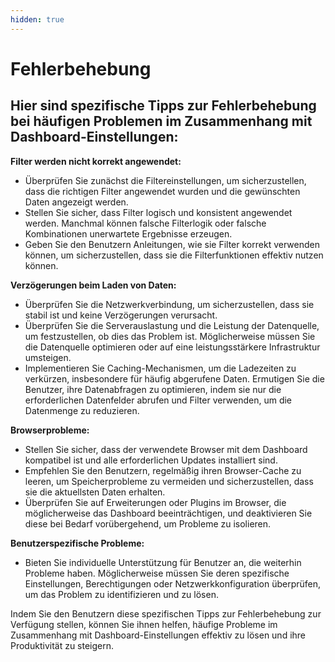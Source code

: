 ```yaml
---
hidden: true
---
```


# Fehlerbehebung

## Hier sind spezifische Tipps zur Fehlerbehebung bei häufigen Problemen im Zusammenhang mit Dashboard-Einstellungen:

**Filter werden nicht korrekt angewendet:**

* Überprüfen Sie zunächst die Filtereinstellungen, um sicherzustellen, dass die richtigen Filter angewendet wurden und die gewünschten Daten angezeigt werden.
* Stellen Sie sicher, dass Filter logisch und konsistent angewendet werden. Manchmal können falsche Filterlogik oder falsche Kombinationen unerwartete Ergebnisse erzeugen.
* Geben Sie den Benutzern Anleitungen, wie sie Filter korrekt verwenden können, um sicherzustellen, dass sie die Filterfunktionen effektiv nutzen können.

**Verzögerungen beim Laden von Daten:**

* Überprüfen Sie die Netzwerkverbindung, um sicherzustellen, dass sie stabil ist und keine Verzögerungen verursacht.
* Überprüfen Sie die Serverauslastung und die Leistung der Datenquelle, um festzustellen, ob dies das Problem ist. Möglicherweise müssen Sie die Datenquelle optimieren oder auf eine leistungsstärkere Infrastruktur umsteigen.
* Implementieren Sie Caching-Mechanismen, um die Ladezeiten zu verkürzen, insbesondere für häufig abgerufene Daten. Ermutigen Sie die Benutzer, ihre Datenabfragen zu optimieren, indem sie nur die erforderlichen Datenfelder abrufen und Filter verwenden, um die Datenmenge zu reduzieren.

**Browserprobleme:**

* Stellen Sie sicher, dass der verwendete Browser mit dem Dashboard kompatibel ist und alle erforderlichen Updates installiert sind.
* Empfehlen Sie den Benutzern, regelmäßig ihren Browser-Cache zu leeren, um Speicherprobleme zu vermeiden und sicherzustellen, dass sie die aktuellsten Daten erhalten.
* Überprüfen Sie auf Erweiterungen oder Plugins im Browser, die möglicherweise das Dashboard beeinträchtigen, und deaktivieren Sie diese bei Bedarf vorübergehend, um Probleme zu isolieren.

**Benutzerspezifische Probleme:**

* Bieten Sie individuelle Unterstützung für Benutzer an, die weiterhin Probleme haben. Möglicherweise müssen Sie deren spezifische Einstellungen, Berechtigungen oder Netzwerkkonfiguration überprüfen, um das Problem zu identifizieren und zu lösen.

Indem Sie den Benutzern diese spezifischen Tipps zur Fehlerbehebung zur Verfügung stellen, können Sie ihnen helfen, häufige Probleme im Zusammenhang mit Dashboard-Einstellungen effektiv zu lösen und ihre Produktivität zu steigern.
